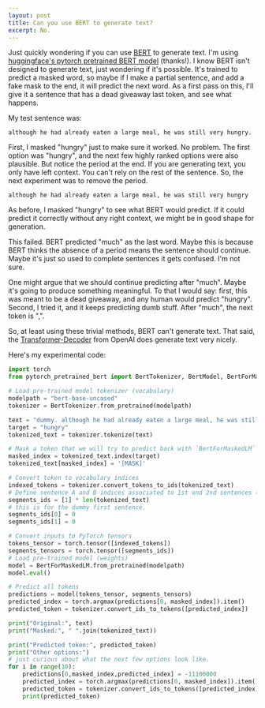 ```yaml
---
layout: post
title: Can you use BERT to generate text?
excerpt: No.
---
```


Just quickly wondering if you can use [BERT](https://arxiv.org/abs/1810.04805) to generate text. I'm using [huggingface's pytorch pretrained BERT model](https://github.com/huggingface/pytorch-pretrained-BERT/) (thanks!). I know BERT isn't designed to generate text, just wondering if it's possible. It's trained to predict a masked word, so maybe if I make a partial sentence, and add a fake mask to the end, it will predict the next word. As a first pass on this, I'll give it a sentence that has a dead giveaway last token, and see what happens. 

My test sentence was: 
```
although he had already eaten a large meal, he was still very hungry.
```

First, I masked "hungry" just to make sure it worked. No problem. The first option was "hungry", and the next few highly ranked options were also plausible. But notice the period at the end. If you are generating text, you only have left context. You can't rely on the rest of the sentence. So, the next experiment was to remove the period.

```
although he had already eaten a large meal, he was still very hungry
```

As before, I masked "hungry" to see what BERT would predict. If it could predict it correctly without any right context, we might be in good shape for generation.

This failed. BERT predicted "much" as the last word. Maybe this is because BERT thinks the absence of a period means the sentence should continue. Maybe it's just so used to complete sentences it gets confused. I'm not sure.

One might argue that we should continue predicting after "much". Maybe it's going to produce something meaningful. To that I would say: first, this was meant to be a dead giveaway, and any human would predict "hungry". Second, I tried it, and it keeps predicting dumb stuff. After "much", the next token is ",".

So, at least using these trivial methods, BERT can't generate text. That said, the [Transformer-Decoder](https://github.com/huggingface/pytorch-openai-transformer-lm) from OpenAI does generate text very nicely.

Here's my experimental code:

```python
import torch
from pytorch_pretrained_bert import BertTokenizer, BertModel, BertForMaskedLM

# Load pre-trained model tokenizer (vocabulary)
modelpath = "bert-base-uncased"
tokenizer = BertTokenizer.from_pretrained(modelpath)

text = "dummy. although he had already eaten a large meal, he was still very hungry."
target = "hungry"
tokenized_text = tokenizer.tokenize(text)

# Mask a token that we will try to predict back with `BertForMaskedLM`
masked_index = tokenized_text.index(target)
tokenized_text[masked_index] = '[MASK]'

# Convert token to vocabulary indices
indexed_tokens = tokenizer.convert_tokens_to_ids(tokenized_text)
# Define sentence A and B indices associated to 1st and 2nd sentences (see paper)
segments_ids = [1] * len(tokenized_text)
# this is for the dummy first sentence. 
segments_ids[0] = 0
segments_ids[1] = 0

# Convert inputs to PyTorch tensors
tokens_tensor = torch.tensor([indexed_tokens])
segments_tensors = torch.tensor([segments_ids])
# Load pre-trained model (weights)
model = BertForMaskedLM.from_pretrained(modelpath)
model.eval()

# Predict all tokens
predictions = model(tokens_tensor, segments_tensors)
predicted_index = torch.argmax(predictions[0, masked_index]).item()
predicted_token = tokenizer.convert_ids_to_tokens([predicted_index])

print("Original:", text)
print("Masked:", " ".join(tokenized_text))

print("Predicted token:", predicted_token)
print("Other options:")
# just curious about what the next few options look like.
for i in range(10):
    predictions[0,masked_index,predicted_index] = -11100000
    predicted_index = torch.argmax(predictions[0, masked_index]).item()
    predicted_token = tokenizer.convert_ids_to_tokens([predicted_index])
    print(predicted_token)

```
